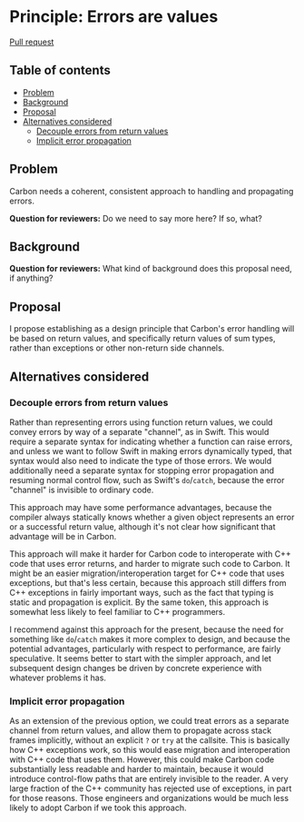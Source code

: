# Principle: Errors are values

<!--
Part of the Carbon Language project, under the Apache License v2.0 with LLVM
Exceptions. See /LICENSE for license information.
SPDX-License-Identifier: Apache-2.0 WITH LLVM-exception
-->

[Pull request](https://github.com/carbon-language/carbon-lang/pull/301)

<!-- toc -->

## Table of contents

-   [Problem](#problem)
-   [Background](#background)
-   [Proposal](#proposal)
-   [Alternatives considered](#alternatives-considered)
    -   [Decouple errors from return values](#decouple-errors-from-return-values)
    -   [Implicit error propagation](#implicit-error-propagation)

<!-- tocstop -->

## Problem

Carbon needs a coherent, consistent approach to handling and propagating errors.

**Question for reviewers:** Do we need to say more here? If so, what?

## Background

**Question for reviewers:** What kind of background does this proposal need, if
anything?

## Proposal

I propose establishing as a design principle that Carbon's error handling will
be based on return values, and specifically return values of sum types, rather
than exceptions or other non-return side channels.

## Alternatives considered

### Decouple errors from return values

Rather than representing errors using function return values, we could convey
errors by way of a separate "channel", as in Swift. This would require a
separate syntax for indicating whether a function can raise errors, and unless
we want to follow Swift in making errors dynamically typed, that syntax would
also need to indicate the type of those errors. We would additionally need a
separate syntax for stopping error propagation and resuming normal control flow,
such as Swift's `do`/`catch`, because the error "channel" is invisible to
ordinary code.

This approach may have some performance advantages, because the compiler always
statically knows whether a given object represents an error or a successful
return value, although it's not clear how significant that advantage will be in
Carbon.

This approach will make it harder for Carbon code to interoperate with C++ code
that uses error returns, and harder to migrate such code to Carbon. It might be
an easier migration/interoperation target for C++ code that uses exceptions, but
that's less certain, because this approach still differs from C++ exceptions in
fairly important ways, such as the fact that typing is static and propagation is
explicit. By the same token, this approach is somewhat less likely to feel
familiar to C++ programmers.

I recommend against this approach for the present, because the need for
something like `do`/`catch` makes it more complex to design, and because the
potential advantages, particularly with respect to performance, are fairly
speculative. It seems better to start with the simpler approach, and let
subsequent design changes be driven by concrete experience with whatever
problems it has.

### Implicit error propagation

As an extension of the previous option, we could treat errors as a separate
channel from return values, and allow them to propagate across stack frames
implicitly, without an explicit `?` or `try` at the callsite. This is basically
how C++ exceptions work, so this would ease migration and interoperation with
C++ code that uses them. However, this could make Carbon code substantially less
readable and harder to maintain, because it would introduce control-flow paths
that are entirely invisible to the reader. A very large fraction of the C++
community has rejected use of exceptions, in part for those reasons. Those
engineers and organizations would be much less likely to adopt Carbon if we took
this approach.

